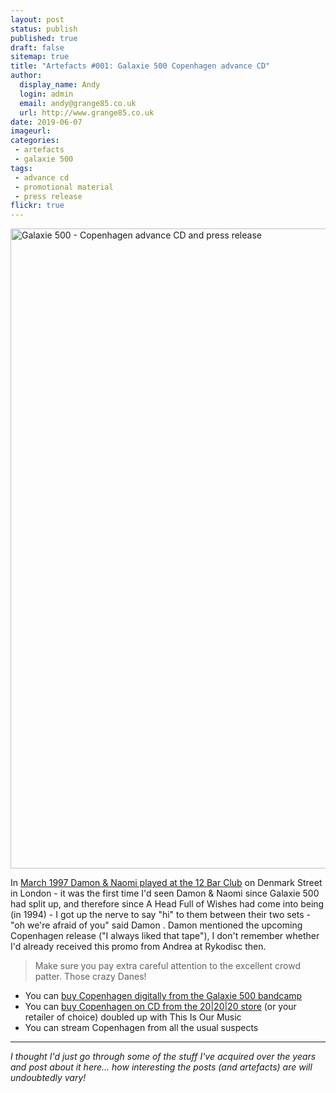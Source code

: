 ```yaml
---
layout: post
status: publish
published: true
draft: false
sitemap: true
title: "Artefacts #001: Galaxie 500 Copenhagen advance CD"
author:
  display_name: Andy
  login: admin
  email: andy@grange85.co.uk
  url: http://www.grange85.co.uk
date: 2019-06-07
imageurl: 
categories:
 - artefacts
 - galaxie 500
tags:
 - advance cd
 - promotional material
 - press release
flickr: true
---
```

<a data-flickr-embed="true"  href="https://www.flickr.com/photos/grange85/47988537793/in/dateposted/" title="Galaxie 500 - Copenhagen advance CD and press release"><img src="https://live.staticflickr.com/65535/47988537793_76cddacefc_b.jpg" width="934" height="1024" alt="Galaxie 500 - Copenhagen advance CD and press release"></a>

In [March 1997 Damon & Naomi played at the 12 Bar Club](/1997/03/19/review-damon-naomi-12-bar-club-london-uk-19th-march-1997/) on Denmark Street in London - it was the first time I'd seen Damon & Naomi since Galaxie 500 had split up, and therefore since A Head Full of Wishes had come into being (in 1994) - I got up the nerve to say "hi" to them between their two sets - "oh we're afraid of you" said Damon . Damon mentioned the upcoming Copenhagen release ("I always liked that tape"), I don't remember whether I'd already received this promo from Andrea at Rykodisc then.

> Make sure you pay extra careful attention to the excellent crowd patter. Those crazy Danes!

* You can [buy Copenhagen digitally from the Galaxie 500 bandcamp](https://galaxie500.bandcamp.com/album/copenhagen-live) 
* You can [buy Copenhagen on CD from the 20\|20\|20 store](https://www.20-20-20.com/store/galaxie-500-this-is-our-music) (or your retailer of choice) doubled up with This Is Our Music 
* You can stream Copenhagen from all the usual suspects

---

_I thought I'd just go through some of the stuff I've acquired over the years and post about it here... how interesting the posts (and artefacts) are will undoubtedly vary!_


